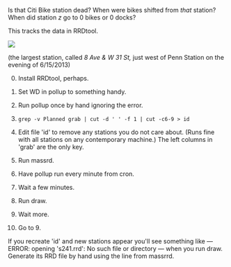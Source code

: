 Is that Citi Bike station dead? When were bikes shifted from _that_
station? When did station _z_ go to 0 bikes or 0 docks?

This tracks the data in RRDtool.

![](https://raw.github.com/ra/leftern/master/s521.png)

(the largest station, called _8 Ave & W 31 St,_ just west of Penn
Station on the evening of 6/15/2013)

0.  Install RRDtool, perhaps.

1.  Set WD in pollup to something handy.

1.  Run pollup once by hand ignoring the error.

2.  ``` grep -v Planned grab | cut -d ' ' -f 1 | cut -c6-9 > id ```

3.  Edit file 'id' to remove any stations you
    do not care about. (Runs fine with all stations on any contemporary
    machine.) The left columns in 'grab' are the only key.

4.  Run massrd.

5.  Have pollup run every minute from cron.

6.  Wait a few minutes.

7.  Run draw.

8.  Wait more.

9.  Go to 9.

If you recreate 'id' and new stations appear you'll see something like
— ERROR: opening 's241.rrd': No such file or directory — when you run
draw. Generate its RRD file by hand using the line from massrrd.




